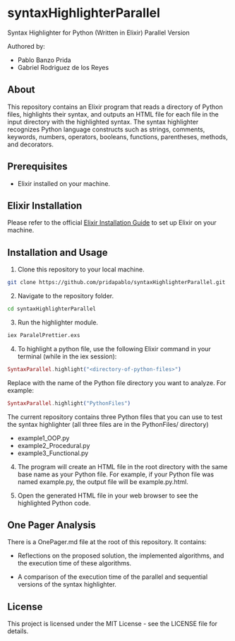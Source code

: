 # syntaxHighlighterParallel

Syntax Highlighter for Python (Written in Elixir) Parallel Version

Authored by:

- Pablo Banzo Prida
- Gabriel Rodriguez de los Reyes

## About

This repository contains an Elixir program that reads a directory of Python files, highlights their syntax, and outputs an HTML file for each file in the input directory with the highlighted syntax. The syntax highlighter recognizes Python language constructs such as strings, comments, keywords, numbers, operators, booleans, functions, parentheses, methods, and decorators.

## Prerequisites

- Elixir installed on your machine.

## Elixir Installation

Please refer to the official [Elixir Installation Guide](https://elixir-lang.org/install.html) to set up Elixir on your machine.

## Installation and Usage

1. Clone this repository to your local machine.

```bash
git clone https://github.com/pridapablo/syntaxHighlighterParallel.git
```

2. Navigate to the repository folder.

```bash
cd syntaxHighlighterParallel
```

3. Run the highlighter module.

```bash
iex ParalelPrettier.exs
```

4. To highlight a python file, use the following Elixir command in your terminal (while in the iex session):

```elixir
SyntaxParallel.highlight("<directory-of-python-files>")
```

Replace <directory-of-python-files> with the name of the Python file directory you want to analyze. For example:

```elixir
SyntaxParallel.highlight("PythonFiles")
```

The current repository contains three Python files that you can use to test the syntax highlighter (all three files are in the PythonFiles/ directory)

- example1_OOP.py
- example2_Procedural.py
- example3_Functional.py

4. The program will create an HTML file in the root directory with the same base name as your Python file. For example, if your Python file was named example.py, the output file will be example.py.html.

5. Open the generated HTML file in your web browser to see the highlighted Python code.

## One Pager Analysis

There is a OnePager.md file at the root of this repository. It contains:

- Reflections on the proposed solution, the implemented algorithms, and the execution time of these algorithms.

- A comparison of the execution time of the parallel and sequential versions of the syntax highlighter.

## License

This project is licensed under the MIT License - see the LICENSE file for details.
